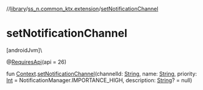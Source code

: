 //[library](../../index.md)/[ss_n.common_ktx.extension](index.md)/[setNotificationChannel](set-notification-channel.md)

# setNotificationChannel

[androidJvm]\

@[RequiresApi](https://developer.android.com/reference/kotlin/androidx/annotation/RequiresApi.html)(api = 26)

fun [Context](https://developer.android.com/reference/kotlin/android/content/Context.html).[setNotificationChannel](set-notification-channel.md)(channelId: [String](https://kotlinlang.org/api/latest/jvm/stdlib/kotlin/-string/index.html), name: [String](https://kotlinlang.org/api/latest/jvm/stdlib/kotlin/-string/index.html), priority: [Int](https://kotlinlang.org/api/latest/jvm/stdlib/kotlin/-int/index.html) = NotificationManager.IMPORTANCE_HIGH, description: [String](https://kotlinlang.org/api/latest/jvm/stdlib/kotlin/-string/index.html)? = null)
